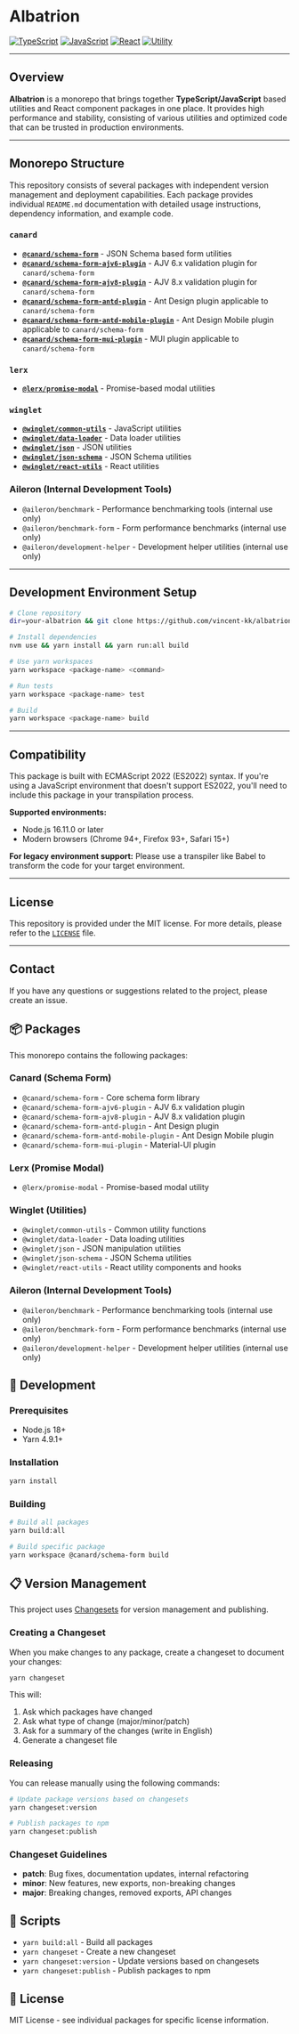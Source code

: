 # Albatrion

[![TypeScript](https://img.shields.io/badge/typescript-✔-blue.svg)]()
[![JavaScript](https://img.shields.io/badge/javascript-✔-yellow.svg)]()
[![React](https://img.shields.io/badge/react-✔-61DAFB.svg)]()
[![Utility](https://img.shields.io/badge/utility-✔-green.svg)]()

---

## Overview

**Albatrion** is a monorepo that brings together **TypeScript/JavaScript** based utilities and React component packages in one place.
It provides high performance and stability, consisting of various utilities and optimized code that can be trusted in production environments.

---

## Monorepo Structure

This repository consists of several packages with independent version management and deployment capabilities.
Each package provides individual `README.md` documentation with detailed usage instructions, dependency information, and example code.

### `canard`

- **[`@canard/schema-form`](./packages/canard/schema-form/README.md)** - JSON Schema based form utilities
- **[`@canard/schema-form-ajv6-plugin`](./packages/canard/schema-form-ajv6-plugin/README.md)** - AJV 6.x validation plugin for `canard/schema-form`
- **[`@canard/schema-form-ajv8-plugin`](./packages/canard/schema-form-ajv8-plugin/README.md)** - AJV 8.x validation plugin for `canard/schema-form`
- **[`@canard/schema-form-antd-plugin`](./packages/canard/schema-form-antd-plugin/README.md)** - Ant Design plugin applicable to `canard/schema-form`
- **[`@canard/schema-form-antd-mobile-plugin`](./packages/canard/schema-form-antd-mobile-plugin/README.md)** - Ant Design Mobile plugin applicable to `canard/schema-form`
- **[`@canard/schema-form-mui-plugin`](./packages/canard/schema-form-mui-plugin/README.md)** - MUI plugin applicable to `canard/schema-form`

### `lerx`

- **[`@lerx/promise-modal`](./packages/lerx/promise-modal/README.md)** - Promise-based modal utilities

### `winglet`

- **[`@winglet/common-utils`](./packages/winglet/common-utils/README.md)** - JavaScript utilities
- **[`@winglet/data-loader`](./packages/winglet/data-loader/README.md)** - Data loader utilities
- **[`@winglet/json`](./packages/winglet/json/README.md)** - JSON utilities
- **[`@winglet/json-schema`](./packages/winglet/json-schema/README.md)** - JSON Schema utilities
- **[`@winglet/react-utils`](./packages/winglet/react-utils/README.md)** - React utilities

### Aileron (Internal Development Tools)

- `@aileron/benchmark` - Performance benchmarking tools (internal use only)
- `@aileron/benchmark-form` - Form performance benchmarks (internal use only)
- `@aileron/development-helper` - Development helper utilities (internal use only)

---

## Development Environment Setup

```bash
# Clone repository
dir=your-albatrion && git clone https://github.com/vincent-kk/albatrion.git "$dir" && cd "$dir"

# Install dependencies
nvm use && yarn install && yarn run:all build

# Use yarn workspaces
yarn workspace <package-name> <command>

# Run tests
yarn workspace <package-name> test

# Build
yarn workspace <package-name> build
```

---

## Compatibility

This package is built with ECMAScript 2022 (ES2022) syntax. If you're using a JavaScript environment that doesn't support ES2022, you'll need to include this package in your transpilation process.

**Supported environments:**

- Node.js 16.11.0 or later
- Modern browsers (Chrome 94+, Firefox 93+, Safari 15+)

**For legacy environment support:**
Please use a transpiler like Babel to transform the code for your target environment.

---

## License

This repository is provided under the MIT license. For more details, please refer to the [`LICENSE`](./LICENSE) file.

---

## Contact

If you have any questions or suggestions related to the project, please create an issue.

## 📦 Packages

This monorepo contains the following packages:

### Canard (Schema Form)

- `@canard/schema-form` - Core schema form library
- `@canard/schema-form-ajv6-plugin` - AJV 6.x validation plugin
- `@canard/schema-form-ajv8-plugin` - AJV 8.x validation plugin
- `@canard/schema-form-antd-plugin` - Ant Design plugin
- `@canard/schema-form-antd-mobile-plugin` - Ant Design Mobile plugin
- `@canard/schema-form-mui-plugin` - Material-UI plugin

### Lerx (Promise Modal)

- `@lerx/promise-modal` - Promise-based modal utility

### Winglet (Utilities)

- `@winglet/common-utils` - Common utility functions
- `@winglet/data-loader` - Data loading utilities
- `@winglet/json` - JSON manipulation utilities
- `@winglet/json-schema` - JSON Schema utilities
- `@winglet/react-utils` - React utility components and hooks

### Aileron (Internal Development Tools)

- `@aileron/benchmark` - Performance benchmarking tools (internal use only)
- `@aileron/benchmark-form` - Form performance benchmarks (internal use only)
- `@aileron/development-helper` - Development helper utilities (internal use only)

## 🚀 Development

### Prerequisites

- Node.js 18+
- Yarn 4.9.1+

### Installation

```bash
yarn install
```

### Building

```bash
# Build all packages
yarn build:all

# Build specific package
yarn workspace @canard/schema-form build
```

## 📋 Version Management

This project uses [Changesets](https://github.com/changesets/changesets) for version management and publishing.

### Creating a Changeset

When you make changes to any package, create a changeset to document your changes:

```bash
yarn changeset
```

This will:

1. Ask which packages have changed
2. Ask what type of change (major/minor/patch)
3. Ask for a summary of the changes (write in English)
4. Generate a changeset file

### Releasing

You can release manually using the following commands:

```bash
# Update package versions based on changesets
yarn changeset:version

# Publish packages to npm
yarn changeset:publish
```

### Changeset Guidelines

- **patch**: Bug fixes, documentation updates, internal refactoring
- **minor**: New features, new exports, non-breaking changes
- **major**: Breaking changes, removed exports, API changes

## 🔧 Scripts

- `yarn build:all` - Build all packages
- `yarn changeset` - Create a new changeset
- `yarn changeset:version` - Update versions based on changesets
- `yarn changeset:publish` - Publish packages to npm

## 📄 License

MIT License - see individual packages for specific license information.
